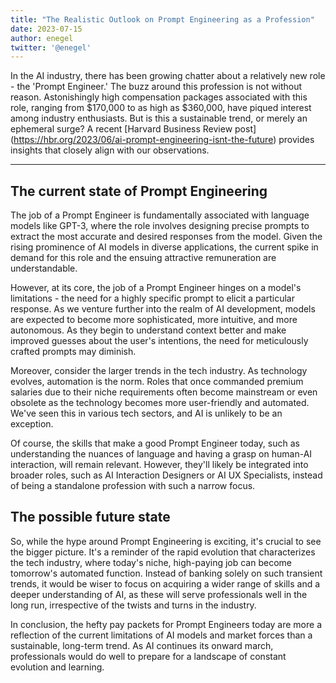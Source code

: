 ```yaml
---
title: "The Realistic Outlook on Prompt Engineering as a Profession"
date: 2023-07-15
author: enegel
twitter: '@enegel'
---
```


In the AI industry, there has been growing chatter about a relatively new role - the 'Prompt Engineer.' The buzz around this profession is not without reason. Astonishingly high compensation packages associated with this role, ranging from $170,000 to as high as $360,000, have piqued interest among industry enthusiasts. But is this a sustainable trend, or merely an ephemeral surge? A recent [Harvard Business Review post] (https://hbr.org/2023/06/ai-prompt-engineering-isnt-the-future) provides insights that closely align with our observations.

---

## The current state of Prompt Engineering

The job of a Prompt Engineer is fundamentally associated with language models like GPT-3, where the role involves designing precise prompts to extract the most accurate and desired responses from the model. Given the rising prominence of AI models in diverse applications, the current spike in demand for this role and the ensuing attractive remuneration are understandable.

However, at its core, the job of a Prompt Engineer hinges on a model's limitations - the need for a highly specific prompt to elicit a particular response. As we venture further into the realm of AI development, models are expected to become more sophisticated, more intuitive, and more autonomous. As they begin to understand context better and make improved guesses about the user's intentions, the need for meticulously crafted prompts may diminish.

Moreover, consider the larger trends in the tech industry. As technology evolves, automation is the norm. Roles that once commanded premium salaries due to their niche requirements often become mainstream or even obsolete as the technology becomes more user-friendly and automated. We've seen this in various tech sectors, and AI is unlikely to be an exception.

Of course, the skills that make a good Prompt Engineer today, such as understanding the nuances of language and having a grasp on human-AI interaction, will remain relevant. However, they'll likely be integrated into broader roles, such as AI Interaction Designers or AI UX Specialists, instead of being a standalone profession with such a narrow focus.

## The possible future state

So, while the hype around Prompt Engineering is exciting, it's crucial to see the bigger picture. It's a reminder of the rapid evolution that characterizes the tech industry, where today's niche, high-paying job can become tomorrow's automated function. Instead of banking solely on such transient trends, it would be wiser to focus on acquiring a wider range of skills and a deeper understanding of AI, as these will serve professionals well in the long run, irrespective of the twists and turns in the industry.

In conclusion, the hefty pay packets for Prompt Engineers today are more a reflection of the current limitations of AI models and market forces than a sustainable, long-term trend. As AI continues its onward march, professionals would do well to prepare for a landscape of constant evolution and learning.